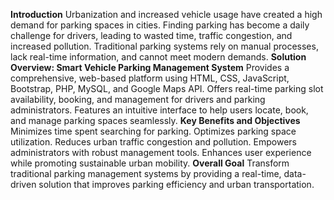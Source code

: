 **Introduction**
Urbanization and increased vehicle usage have created a high demand for parking spaces in cities.
Finding parking has become a daily challenge for drivers, leading to wasted time, traffic congestion, and increased pollution.
Traditional parking systems rely on manual processes, lack real-time information, and cannot meet modern demands.
**Solution Overview: Smart Vehicle Parking Management System**
Provides a comprehensive, web-based platform using HTML, CSS, JavaScript, Bootstrap, PHP, MySQL, and Google Maps API.
Offers real-time parking slot availability, booking, and management for drivers and parking administrators.
Features an intuitive interface to help users locate, book, and manage parking spaces seamlessly.
**Key Benefits and Objectives**
Minimizes time spent searching for parking.
Optimizes parking space utilization.
Reduces urban traffic congestion and pollution.
Empowers administrators with robust management tools.
Enhances user experience while promoting sustainable urban mobility.
**Overall Goal**
Transform traditional parking management systems by providing a real-time, data-driven solution that improves parking efficiency and urban transportation.
